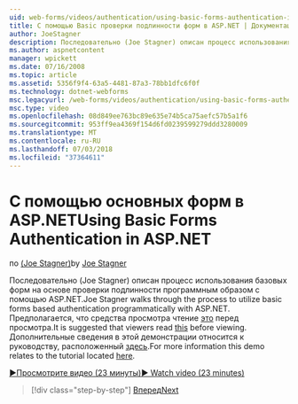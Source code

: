 ```yaml
---
uid: web-forms/videos/authentication/using-basic-forms-authentication-in-aspnet
title: С помощью Basic проверки подлинности форм в ASP.NET | Документация Майкрософт
author: JoeStagner
description: Последовательно (Joe Stagner) описан процесс использования базовых форм на основе проверки подлинности программным образом с помощью ASP.NET. Предполагается, что средства просмотра считывать этот перед...
ms.author: aspnetcontent
manager: wpickett
ms.date: 07/16/2008
ms.topic: article
ms.assetid: 5356f9f4-63a5-4481-87a3-78bb1dfc6f0f
ms.technology: dotnet-webforms
msc.legacyurl: /web-forms/videos/authentication/using-basic-forms-authentication-in-aspnet
msc.type: video
ms.openlocfilehash: 08d849ee763bc89e635e74b5ca75aefc57b5a1f6
ms.sourcegitcommit: 953ff9ea4369f154d6fd0239599279ddd3280009
ms.translationtype: MT
ms.contentlocale: ru-RU
ms.lasthandoff: 07/03/2018
ms.locfileid: "37364611"
---
```

<a name="using-basic-forms-authentication-in-aspnet"></a><span data-ttu-id="97a70-104">С помощью основных форм в ASP.NET</span><span class="sxs-lookup"><span data-stu-id="97a70-104">Using Basic Forms Authentication in ASP.NET</span></span>
====================
<span data-ttu-id="97a70-105">по [(Joe Stagner)](https://github.com/JoeStagner)</span><span class="sxs-lookup"><span data-stu-id="97a70-105">by [Joe Stagner](https://github.com/JoeStagner)</span></span>

<span data-ttu-id="97a70-106">Последовательно (Joe Stagner) описан процесс использования базовых форм на основе проверки подлинности программным образом с помощью ASP.NET.</span><span class="sxs-lookup"><span data-stu-id="97a70-106">Joe Stagner walks through the process to utilize basic forms based authentication programmatically with ASP.NET.</span></span> <span data-ttu-id="97a70-107">Предполагается, что средства просмотра чтение [это](../../overview/older-versions-security/introduction/security-basics-and-asp-net-support-vb.md) перед просмотра.</span><span class="sxs-lookup"><span data-stu-id="97a70-107">It is suggested that viewers read [this](../../overview/older-versions-security/introduction/security-basics-and-asp-net-support-vb.md) before viewing.</span></span> <span data-ttu-id="97a70-108">Дополнительные сведения в этой демонстрации относится к руководству, расположенный [здесь](../../overview/older-versions-security/introduction/an-overview-of-forms-authentication-vb.md).</span><span class="sxs-lookup"><span data-stu-id="97a70-108">For more information this demo relates to the tutorial located [here](../../overview/older-versions-security/introduction/an-overview-of-forms-authentication-vb.md).</span></span>

[<span data-ttu-id="97a70-109">&#9654;Просмотрите видео (23 минуты)</span><span class="sxs-lookup"><span data-stu-id="97a70-109">&#9654; Watch video (23 minutes)</span></span>](https://channel9.msdn.com/Blogs/ASP-NET-Site-Videos/using-basic-forms-authentication-in-aspnet)

> [!div class="step-by-step"]
> [<span data-ttu-id="97a70-110">Вперед</span><span class="sxs-lookup"><span data-stu-id="97a70-110">Next</span></span>](how-to-change-the-forms-authentication-properties.md)
